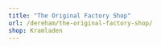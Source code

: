 ```yaml
---
title: "The Original Factory Shop"
url: /dereham/the-original-factory-shop/
shop: Kramladen
---
```

